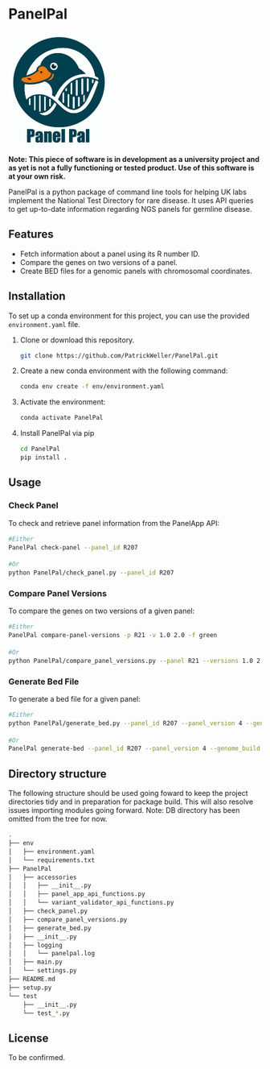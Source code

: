 # PanelPal
<img src="assets/logo.jpg" width="200" height="227" />

**Note: This piece of software is in development as a university project and as yet is not a fully functioning or tested product. Use of this software is at your own risk.**

PanelPal is a python package of command line tools for helping UK labs implement the National Test Directory for rare disease. It uses API queries to get up-to-date information regarding NGS panels for germline disease.


## Features

- Fetch information about a panel using its R number ID.
- Compare the genes on two versions of a panel. 
- Create BED files for a genomic panels with chromosomal coordinates.


## Installation

To set up a conda environment for this project, you can use the provided `environment.yaml` file.

1. Clone or download this repository.

   ```bash
   git clone https://github.com/PatrickWeller/PanelPal.git
    ```

2. Create a new conda environment with the following command:

   ```bash
   conda env create -f env/environment.yaml
    ```

3. Activate the environment:

    ```bash
    conda activate PanelPal
    ```

4. Install PanelPal via pip

    ```bash
    cd PanelPal
    pip install .
    ```

## Usage

### Check Panel
To check and retrieve panel information from the PanelApp API:

```bash
#Either
PanelPal check-panel --panel_id R207

#Or
python PanelPal/check_panel.py --panel_id R207
```

### Compare Panel Versions
To compare the genes on two versions of a given panel:

```bash
#Either
PanelPal compare-panel-versions -p R21 -v 1.0 2.0 -f green

#Or
python PanelPal/compare_panel_versions.py --panel R21 --versions 1.0 2.0 --status_filter green
```
### Generate Bed File
To generate a bed file for a given panel:

```bash
#Either
python PanelPal/generate_bed.py --panel_id R207 --panel_version 4 --genome_build GRCh38 --status_filter green

#Or
PanelPal generate-bed --panel_id R207 --panel_version 4 --genome_build GRCh38 --status_filter green
```

## Directory structure
The following structure should be used going foward to keep the project directories tidy and in preparation for package build. This will also resolve issues importing modules going forward. Note: DB directory has been omitted from the tree for now.

```bash
.
├── env
│   ├── environment.yaml
│   └── requirements.txt
├── PanelPal
│   ├── accessories
│   │   ├── __init__.py
│   │   ├── panel_app_api_functions.py
│   │   └── variant_validator_api_functions.py
│   ├── check_panel.py
│   ├── compare_panel_versions.py
│   ├── generate_bed.py
│   ├── __init__.py
│   ├── logging
│   │   └── panelpal.log
│   ├── main.py
│   └── settings.py
├── README.md
├── setup.py
└── test
    ├── __init__.py
    └── test_*.py
```

## License
To be confirmed.
